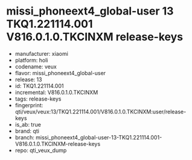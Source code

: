 # missi_phoneext4_global-user 13 TKQ1.221114.001 V816.0.1.0.TKCINXM release-keys
- manufacturer: xiaomi
- platform: holi
- codename: veux
- flavor: missi_phoneext4_global-user
- release: 13
- id: TKQ1.221114.001
- incremental: V816.0.1.0.TKCINXM
- tags: release-keys
- fingerprint: qti/veux/veux:13/TKQ1.221114.001/V816.0.1.0.TKCINXM:user/release-keys
- is_ab: true
- brand: qti
- branch: missi_phoneext4_global-user-13-TKQ1.221114.001-V816.0.1.0.TKCINXM-release-keys
- repo: qti_veux_dump
